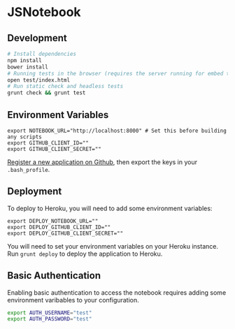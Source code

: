 # JSNotebook

## Development

```bash
# Install dependencies
npm install
bower install
# Running tests in the browser (requires the server running for embed tests)
open test/index.html
# Run static check and headless tests
grunt check && grunt test
```

## Environment Variables

```
export NOTEBOOK_URL="http://localhost:8000" # Set this before building any scripts
export GITHUB_CLIENT_ID=""
export GITHUB_CLIENT_SECRET=""
```

[Register a new application on Github](https://github.com/settings/applications/new), then export the keys in your `.bash_profile`.

## Deployment

To deploy to Heroku, you will need to add some environment variables:

```
export DEPLOY_NOTEBOOK_URL=""
export DEPLOY_GITHUB_CLIENT_ID=""
export DEPLOY_GITHUB_CLIENT_SECRET=""
```

You will need to set your environment variables on your Heroku instance. Run `grunt deploy` to deploy the application to Heroku.

## Basic Authentication

Enabling basic authentication to access the notebook requires adding some environment varibables to your configuration.

```bash
export AUTH_USERNAME="test"
export AUTH_PASSWORD="test"
```
